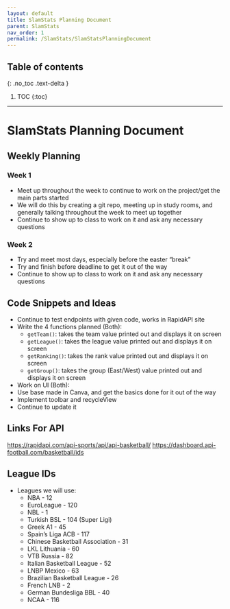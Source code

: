 ```yaml
---
layout: default
title: SlamStats Planning Document
parent: SlamStats
nav_order: 1
permalink: /SlamStats/SlamStatsPlanningDocument
---
```


## Table of contents

{: .no_toc .text-delta }

1. TOC
{:toc}

---

# SlamStats Planning Document

## Weekly Planning

### Week 1

- Meet up throughout the week to continue to work on the project/get the main parts started
- We will do this by creating a git repo, meeting up in study rooms, and generally talking throughout the week to meet up together
- Continue to show up to class to work on it and ask any necessary questions

### Week 2

- Try and meet most days, especially before the easter “break”
- Try and finish before deadline to get it out of the way
- Continue to show up to class to work on it and ask any necessary questions

## Code Snippets and Ideas

- Continue to test endpoints with given code, works in RapidAPI site
- Write the 4 functions planned (Both):
  - `getTeam()`: takes the team value printed out and displays it on screen
  - `getLeague()`: takes the league value printed out and displays it on screen
  - `getRanking()`: takes the rank value printed out and displays it on screen
  - `getGroup()`: takes the group (East/West) value printed out and displays it on screen
- Work on UI (Both):
- Use base made in Canva, and get the basics done for it out of the way
- Implement toolbar and recycleView
- Continue to update it

## Links For API

<https://rapidapi.com/api-sports/api/api-basketball/>
<https://dashboard.api-football.com/basketball/ids>

## League IDs

- Leagues we will use:
  - NBA - 12
  - EuroLeague - 120
  - NBL - 1
  - Turkish BSL - 104 (Super Ligi)
  - Greek A1 - 45
  - Spain’s Liga ACB - 117
  - Chinese Basketball Association - 31
  - LKL Lithuania - 60
  - VTB Russia - 82
  - Italian Basketball League - 52
  - LNBP Mexico - 63
  - Brazilian Basketball League - 26
  - French LNB - 2
  - German Bundesliga BBL - 40
  - NCAA - 116
